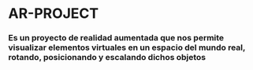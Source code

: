 # AR-PROJECT 

### Es un proyecto de realidad aumentada que nos permite visualizar elementos virtuales en un espacio del mundo real, rotando, posicionando y escalando dichos objetos
